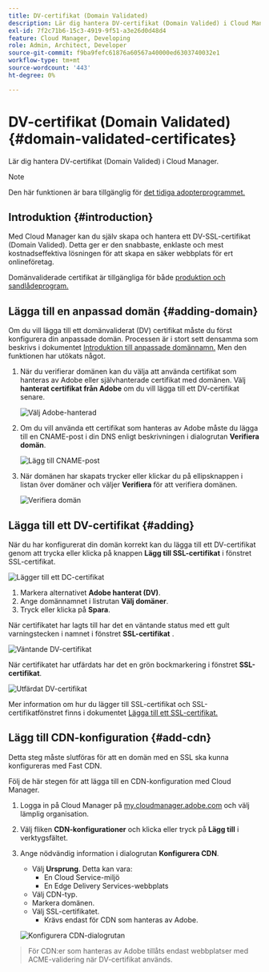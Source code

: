 ```yaml
---
title: DV-certifikat (Domain Validated)
description: Lär dig hantera DV-certifikat (Domain Valided) i Cloud Manager.
exl-id: 7f2c71b6-15c3-4919-9f51-a3e26d0d48d4
feature: Cloud Manager, Developing
role: Admin, Architect, Developer
source-git-commit: f9ba9fefc61876a60567a40000ed6303740032e1
workflow-type: tm+mt
source-wordcount: '443'
ht-degree: 0%

---
```


# DV-certifikat (Domain Validated) {#domain-validated-certificates}

Lär dig hantera DV-certifikat (Domain Valided) i Cloud Manager.

>[!NOTE]
>
>Den här funktionen är bara tillgänglig för [det tidiga adopterprogrammet.](/help/implementing/cloud-manager/release-notes/current.md#early-adoption)

## Introduktion {#introduction}

Med Cloud Manager kan du själv skapa och hantera ett DV-SSL-certifikat (Domain Valided). Detta ger er den snabbaste, enklaste och mest kostnadseffektiva lösningen för att skapa en säker webbplats för ert onlineföretag.

Domänvaliderade certifikat är tillgängliga för både [produktion och sandlådeprogram.](/help/implementing/cloud-manager/getting-access-to-aem-in-cloud/program-types.md)

## Lägga till en anpassad domän {#adding-domain}

Om du vill lägga till ett domänvaliderat (DV) certifikat måste du först konfigurera din anpassade domän. Processen är i stort sett densamma som beskrivs i dokumentet [Introduktion till anpassade domännamn.](/help/implementing/cloud-manager/custom-domain-names/introduction.md) Men den funktionen har utökats något.

1. När du verifierar domänen kan du välja att använda certifikat som hanteras av Adobe eller självhanterade certifikat med domänen. Välj **hanterat certifikat från Adobe** om du vill lägga till ett DV-certifikat senare.

   ![Välj Adobe-hanterad](assets/verify-domain-dialog.png)

1. Om du vill använda ett certifikat som hanteras av Adobe måste du lägga till en CNAME-post i din DNS enligt beskrivningen i dialogrutan **Verifiera domän**.

   ![Lägg till CNAME-post](assets/verify-domain-dialog-adobe-managed.png)

1. När domänen har skapats trycker eller klickar du på ellipsknappen i listan över domäner och väljer **Verifiera** för att verifiera domänen.

   ![Verifiera domän](assets/verify-domain.png)

## Lägga till ett DV-certifikat {#adding}

När du har konfigurerat din domän korrekt kan du lägga till ett DV-certifikat genom att trycka eller klicka på knappen **Lägg till SSL-certifikat** i fönstret SSL-certifikat.

![Lägger till ett DC-certifikat](/help/implementing/cloud-manager/assets/ssl/add-dv-certificate.png)

1. Markera alternativet **Adobe hanterat (DV)**.
1. Ange domännamnet i listrutan **Välj domäner**.
1. Tryck eller klicka på **Spara**.

När certifikatet har lagts till har det en väntande status med ett gult varningstecken i namnet i fönstret **SSL-certifikat** .

![Väntande DV-certifikat](assets/pending-dv-certificate.png)

När certifikatet har utfärdats har det en grön bockmarkering i fönstret **SSL-certifikat**.

![Utfärdat DV-certifikat](assets/issued-dv-certificate.png)

Mer information om hur du lägger till SSL-certifikat och SSL-certifikatfönstret finns i dokumentet [Lägga till ett SSL-certifikat.](add-ssl-certificate.md)

## Lägg till CDN-konfiguration {#add-cdn}

Detta steg måste slutföras för att en domän med en SSL ska kunna konfigureras med Fast CDN.

Följ de här stegen för att lägga till en CDN-konfiguration med Cloud Manager.

1. Logga in på Cloud Manager på [my.cloudmanager.adobe.com](https://my.cloudmanager.adobe.com/) och välj lämplig organisation.

1. Välj fliken **CDN-konfigurationer** och klicka eller tryck på **Lägg till** i verktygsfältet.

1. Ange nödvändig information i dialogrutan **Konfigurera CDN**.

   * Välj **Ursprung**. Detta kan vara:
      * En Cloud Service-miljö
      * En Edge Delivery Services-webbplats
   * Välj CDN-typ.
   * Markera domänen.
   * Välj SSL-certifikatet.
      * Krävs endast för CDN som hanteras av Adobe.

   ![Konfigurera CDN-dialogrutan](assets/configure-cdn-dialog.png)

>
>
>För CDN:er som hanteras av Adobe tillåts endast webbplatser med ACME-validering när DV-certifikat används.

